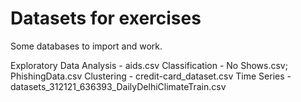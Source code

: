 Datasets for exercises
====

Some databases to import and work.

Exploratory Data Analysis - aids.csv
Classification - No Shows.csv; PhishingData.csv
Clustering - credit-card_dataset.csv
Time Series - datasets_312121_636393_DailyDelhiClimateTrain.csv
